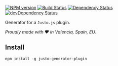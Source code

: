 [![NPM version](http://img.shields.io/npm/v/justo-generator-plugin.svg)](https://www.npmjs.org/package/justo-generator-plugin)
[![Build Status](https://travis-ci.org/justojsg/justo-generator-plugin.svg?branch=master)](https://travis-ci.org/justojsg/justo-generator-plugin)
[![Dependency Status](https://david-dm.org/justojsg/justo-generator-plugin.svg)](https://david-dm.org/justojsg/justo-generator-plugin)
[![devDependency Status](https://david-dm.org/justojsg/justo-generator-plugin/dev-status.svg)](https://david-dm.org/justojsg/justo-generator-plugin#info=devDependencies)

Generator for a `Justo.js` plugin.

*Proudly made with ♥ in Valencia, Spain, EU.*

## Install

```
npm install -g justo-generator-plugin
```
